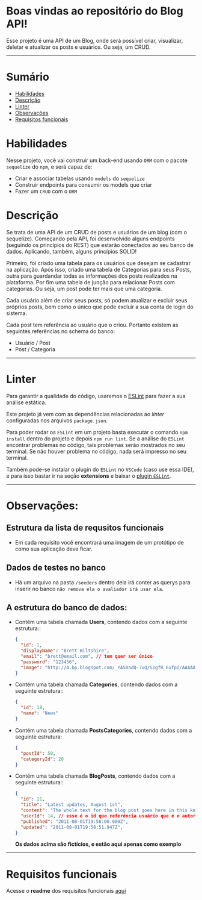 # Boas vindas ao repositório do Blog API!

Esse projeto é uma API de um Blog, onde será possível criar, visualizar, deletar e atualizar os posts e usuários. Ou seja, um CRUD.

---

# <span id="sumario">Sumário</span>

- [Habilidades](#habilidades)
- [Descrição](#descrição)
- [Linter](#linter)
- [Observações](#-observações)
- [Requisitos funcionais](#requisitos-funcionais)
  
# Habilidades 

Nesse projeto, você vai construir um back-end usando `ORM` com o pacote `sequelize` do `npm`, e será capaz de:
 - Criar e associar tabelas usando `models` do `sequelize`
 - Construir endpoints para consumir os models que criar 
 - Fazer um `CRUD` com o `ORM`


# Descrição

Se trata de uma API de um CRUD de posts e usuários de um blog (com o sequelize). Começando pela API, foi desenvolvido alguns endpoints (seguindo os princípios do REST) que estarão conectados ao seu banco de dados. Aplicando, também, alguns princípios SOLID!

Primeiro, foi criado uma tabela para os usuários que desejam se cadastrar na aplicação. Após isso, criado uma tabela de Categorias para seus Posts, outra para guardandar todas as informações dos posts realizados na plataforma. Por fim uma tabela de junção para relacionar Posts com categorias. Ou seja, um post pode ter mais que uma categoria.

Cada usuário além de criar seus posts, só podem atualizar e excluir seus próprios posts, bem como o único que pode excluir a sua conta de login do sistema.

Cada post tem referência ao usuário que o criou.
Portanto existem as seguintes referências no schema do banco:

- Usuário / Post
- Post / Categoria

---


# Linter

Para garantir a qualidade do código, usaremos o [ESLint](https://eslint.org/) para fazer a sua análise estática.

Este projeto já vem com as dependências relacionadas ao _linter_ configuradas nos arquivos `package.json`.

Para poder rodar os `ESLint` em um projeto basta executar o comando `npm install` dentro do projeto e depois `npm run lint`. Se a análise do `ESLint` encontrar problemas no código, tais problemas serão mostrados no seu terminal. Se não houver problema no código, nada será impresso no seu terminal.

Também pode-se instalar o plugin do `ESLint` no `VSCode` (caso use essa IDE), e para isso bastar ir na seção **extensions** e baixar o [plugin `ESLint`](https://marketplace.visualstudio.com/items?itemName=dbaeumer.vscode-eslint).


---

# Observações:

## Estrutura da lista de requsitos funcionais

- Em cada requisito você encontrará uma imagem de um protótipo de como sua aplicação deve ficar. 

## Dados de testes no banco

- Há um arquivo na pasta `/seeders` dentro dela irá conter as querys para inserir no banco `não remova ela o avaliador irá usar ela`.

## A estrutura do banco de dados:


- Contém uma tabela chamada **Users**, contendo dados com a seguinte estrutura::

  ```json
  {
    "id": 1,
    "displayName": "Brett Wiltshire",
    "email": "brett@email.com", // tem quer ser único
    "password": "123456",
    "image": "http://4.bp.blogspot.com/_YA50adQ-7vQ/S1gfR_6ufpI/AAAAAAAAAAk/1ErJGgRWZDg/S45/brett.png"
  }
  ```
- Contém uma tabela chamada **Categories**, contendo dados com a seguinte estrutura::

  ```json
  {
    "id": 18,
    "name": "News"
  }
  ```

- Contém uma tabela chamada **PostsCategories**, contendo dados com a seguinte estrutura:

  ```json
  {
    "postId": 50,
    "categoryId": 20
  }
  ```

- Contém uma tabela chamada **BlogPosts**, contendo dados com a seguinte estrutura::

  ```json
  {
    "id": 21,
    "title": "Latest updates, August 1st",
    "content": "The whole text for the blog post goes here in this key",
    "userId": 14, // esse é o id que referência usuário que é o autor do post
    "published": "2011-08-01T19:58:00.000Z",
    "updated": "2011-08-01T19:58:51.947Z",
  }
  ```
  
  **Os dados acima são fictícios, e estão aqui apenas como exemplo**  

---

# Requisitos funcionais


Acesse o **readme** dos requisitos funcionais [aqui](Functional-Requirements.md)